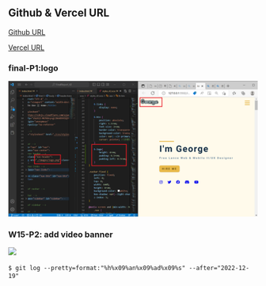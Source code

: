 ## Github & Vercel URL

[Github URL](https://github.com/George0113/211410542_FinalReport.git)

[Vercel URL](https://211410542-final-report.vercel.app/)


### final-P1:logo 
 
![](final-p1.png)

### W15-P2: add video banner
 
![](w15-p2.png)



```
$ git log --pretty=format:"%h%x09%an%x09%ad%x09%s" --after="2022-12-19"

```